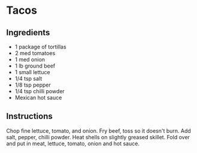 # Tacos
## Ingredients
- 1 package of tortillas
- 2 med tomatoes
- 1 med onion
- 1 lb ground beef
- 1 small lettuce
- 1/4 tsp salt
- 1/8 tsp pepper
- 1/4 tsp chilli powder
- Mexican hot sauce

## Instructions
Chop fine lettuce, tomato, and onion.
Fry beef, toss so it doesn't burn.
Add salt, pepper, chilli powder.
Heat shells on slightly greased skillet.
Fold over and put in meat, lettuce, tomato, onion and hot sauce.
